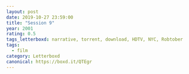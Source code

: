 ```yaml
---
layout: post 
date: 2019-10-27 23:59:00
title: "Session 9"
year: 2001
rating: 0.5
tags_letterboxd: narrative, torrent, download, HDTV, NYC, Robtober
tags:
  - film
category: Letterboxd
canonical: https://boxd.it/QTEgr
---
```

